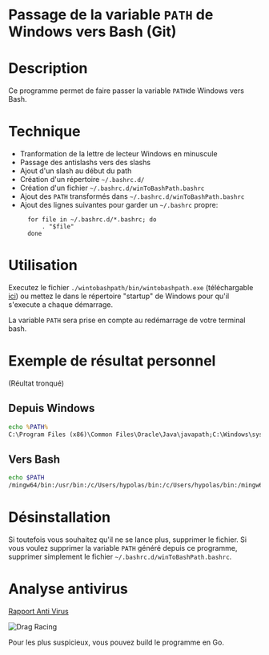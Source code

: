 # Passage de la variable `PATH` de Windows vers Bash (Git)

# Description

Ce programme permet de faire passer la variable `PATH`de Windows vers Bash.

# Technique

- Tranformation de la lettre de lecteur Windows en minuscule
- Passage des antislashs vers des slashs
- Ajout d'un slash au début du path
- Création d'un répertoire `~/.bashrc.d/`
- Création d'un fichier `~/.bashrc.d/winToBashPath.bashrc`
- Ajout des `PATH` transformés dans `~/.bashrc.d/winToBashPath.bashrc`
- Ajout des lignes suivantes pour garder un `~/.bashrc` propre:
  ```# winToBashPath
    for file in ~/.bashrc.d/*.bashrc; do
        . "$file"
    done
  ```

# Utilisation

Executez le fichier `./wintobashpath/bin/wintobashpath.exe` (téléchargable [ici](./wintobashpath/bin/wintobashpath.exe)) ou mettez le dans le répertoire "startup" de Windows pour qu'il s'execute a chaque démarrage.

La variable `PATH` sera prise en compte au redémarrage de votre terminal bash.

# Exemple de résultat personnel

(Réultat tronqué)

## Depuis Windows

```cmd
echo %PATH%
C:\Program Files (x86)\Common Files\Oracle\Java\javapath;C:\Windows\system32;C:\Windows;C:\Windows\System32\Wbem;C:\Windows\System32\WindowsPowerShell\v1.0\;C:\Windows\System32\OpenSSH\;C:\Program Files\dotnet\;C:\Program Files (x86)\NVIDIA Corporation\PhysX\Common;C:\Program Files\PowerShell\7\;C:\Program Files\nodejs;;E:\Program Files\Git\cmd;C:\Program Files\Go\bin;C:\Users\hypolas\AppData\Local\Microsoft\WindowsApps;C:\Users\hypolas\AppData\Local\Programs\Microsoft VS Code\bin;E:\msys64-2023\mingw64\bin;C:\Users\hypolas\AppData\Roaming\npm;C:\Users\hypolas\go\bin
```

## Vers Bash

```bash
echo $PATH
/mingw64/bin:/usr/bin:/c/Users/hypolas/bin:/c/Users/hypolas/bin:/mingw64/bin:/usr/local/bin:/usr/bin:/usr/bin:/mingw64/bin:/usr/bin:/c/Users/hypolas/bin:/c/Program Files (x86)/Common Files/Oracle/Java/javapath:/c/Windows/system32:/c/Windows:/c/Windows/System32/Wbem:/c/Windows/System32/WindowsPowerShell/v1.0:/c/Windows/System32/OpenSSH:/c/Program Files/dotnet:/c/Program Files (x86)/NVIDIA Corporation/PhysX/Common:/c/Program Files/PowerShell/7:/c/Program Files/nodejs
```

# Désinstallation

Si toutefois vous souhaitez qu'il ne se lance plus, supprimer le fichier. Si vous voulez supprimer la variable `PATH` généré depuis ce programme, supprimer simplement le fichier `~/.bashrc.d/winToBashPath.bashrc`.

# Analyse antivirus

[Rapport Anti Virus](http://www.hybrid-analysis.com/sample/e512068e2576667d44dafa38019bda2514f69683db662a86be074f1c01f48c7b)

![Drag Racing](./wintobashpath/images/Free%20Automated%20Malware%20Analysis%20Service.png)

Pour les plus suspicieux, vous pouvez build le programme en Go.
